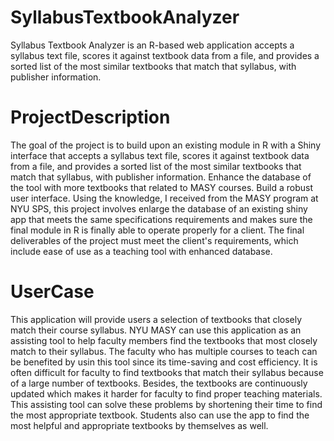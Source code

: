 # SyllabusTextbookAnalyzer
Syllabus Textbook Analyzer is an R-based web application accepts a syllabus text file, scores it against textbook data from a file, and provides a sorted list of the most similar textbooks that match that syllabus, with publisher information. 
# ProjectDescription
The goal of the project is to build upon an existing module in R with a Shiny interface that accepts a syllabus text file, scores it against textbook data from a file, and provides a sorted list of the most similar textbooks that match that syllabus, with publisher information. Enhance the database of the tool with more textbooks that related to MASY courses. Build a robust user interface. Using the knowledge, I received from the MASY program at NYU SPS, this project involves enlarge the database of an existing shiny app that meets the same specifications requirements and makes sure the final module in R is finally able to operate properly for a client. The final deliverables of the project must meet the client's requirements, which include ease of use as a teaching tool with enhanced database. 
# UserCase
This application will provide users a selection of textbooks that closely match their course syllabus. NYU MASY can use this application as an assisting tool to help faculty members find the textbooks that most closely match to their syllabus. The faculty who has multiple courses to teach can be benefited by usin this tool since its time-saving and cost efficiency. It is often difficult for faculty to find textbooks that match their syllabus because of a large number of textbooks. Besides, the textbooks are continuously updated which makes it harder for faculty to find proper teaching materials. This assisting tool can solve these problems by shortening their time to find the most appropriate textbook. Students also can use the app to find the most helpful and appropriate textbooks by themselves as well.
